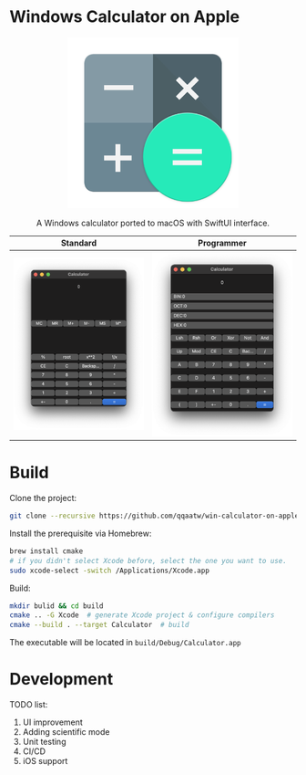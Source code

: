 # Windows Calculator on Apple

<p align="center">
  <img src="assets/Calculator.png" style="height:300px"/>
</p>
<p align="center">
    A Windows calculator ported to macOS with SwiftUI interface.
</p>


Standard           |  Programmer
:-----------------:|:-------------------------:
![](assets/standard_mode.png)  |  ![](assets/programmer_mode.png)

# Build

Clone the project:

```bash
git clone --recursive https://github.com/qqaatw/win-calculator-on-apple.git
```

Install the prerequisite via Homebrew:

```bash
brew install cmake
# if you didn't select Xcode before, select the one you want to use.
sudo xcode-select -switch /Applications/Xcode.app
```

Build:

```bash
mkdir bulid && cd build
cmake .. -G Xcode  # generate Xcode project & configure compilers
cmake --build . --target Calculator  # build
```

The executable will be located in `build/Debug/Calculator.app`

# Development

TODO list:

1. UI improvement
1. Adding scientific mode
1. Unit testing
1. CI/CD
1. iOS support